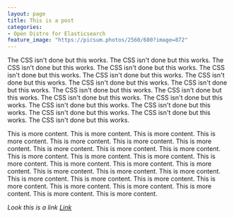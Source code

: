 ```yaml
---
layout: page
title: This is a post
categories:
- Open Distro for Elasticsearch
feature_image: "https://picsum.photos/2560/600?image=872"
---
```


The CSS isn't done but this works. The CSS isn't done but this works. The CSS isn't done but this works. The CSS isn't done but this works. The CSS isn't done but this works. The CSS isn't done but this works. The CSS isn't done but this works. The CSS isn't done but this works. The CSS isn't done but this works. The CSS isn't done but this works. The CSS isn't done but this works. The CSS isn't done but this works. The CSS isn't done but this works. The CSS isn't done but this works. The CSS isn't done but this works. The CSS isn't done but this works. The CSS isn't done but this works. The CSS isn't done but this works. 

<!-- more -->

This is more content. This is more content. This is more content. This is more content. This is more content. This is more content. This is more content. This is more content. This is more content. This is more content. This is more content. This is more content. This is more content. This is more content. This is more content. This is more content. This is more content. This is more content. This is more content. This is more content. This is more content. This is more content. This is more content. This is more content. This is more content. This is more content. This is more content. This is more content. This is more content. 

_Look this is a link [Link](https://en.wikipedia.org/wiki/Alembic)_
